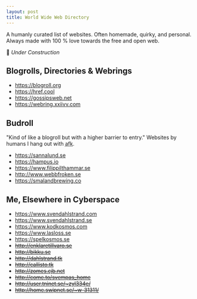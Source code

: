 ```yaml
---
layout: post
title: World Wide Web Directory
---
```


A humanly curated list of websites. Often homemade, quirky, and personal. Always made with 100 % love towards the free and open web.

🚧 *Under Construction*

## Blogrolls, Directories & Webrings

* https://blogroll.org
* https://href.cool
* https://gossipsweb.net
* https://webring.xxiivv.com

## Budroll

"Kind of like a blogroll but with a higher barrier to entry." Websites by humans I hang out with <abbr title="Away From Keyboard">afk</abbr>.

* https://sannalund.se
* https://hampus.io
* https://www.filippilthammar.se
* http://www.webbfroken.se
* https://smalandbrewing.co

## Me, Elsewhere in Cyberspace

* https://www.svendahlstrand.com
* https://www.svendahlstrand.se
* https://www.kodkosmos.com
* https://www.lasloss.se
* https://spelkosmos.se
* <del>http://enklaretillvaro.se</del>
* <del>http://bikku.se</del>
* <del>http://dahlstrand.tk</del>
* <del>http://callisto.tk</del>
* <del>http://zomes.cjb.net</del>
* <del>http://come.to/svempas_home</del>
* <del>http://user.tninet.se/~zyl334e/</del>
* <del>http://home.swipnet.se/~w-31311/</del>

[jeremy]: https://adactio.com/journal/1116
